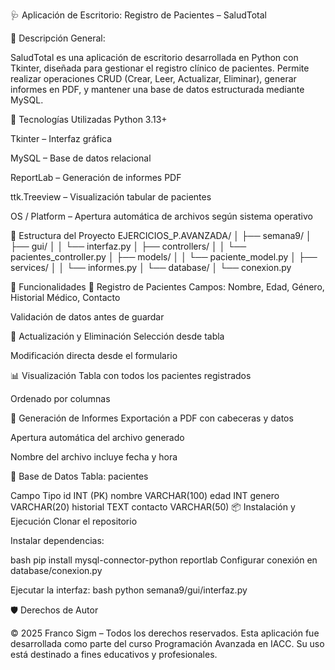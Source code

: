 🩺 Aplicación de Escritorio: Registro de Pacientes – SaludTotal

📌 Descripción General:

SaludTotal es una aplicación de escritorio desarrollada en Python con Tkinter, diseñada para gestionar el registro clínico de pacientes. Permite realizar operaciones CRUD (Crear, Leer, Actualizar, Eliminar), generar informes en PDF, y mantener una base de datos estructurada mediante MySQL.

🧰 Tecnologías Utilizadas
Python 3.13+

Tkinter – Interfaz gráfica

MySQL – Base de datos relacional

ReportLab – Generación de informes PDF

ttk.Treeview – Visualización tabular de pacientes

OS / Platform – Apertura automática de archivos según sistema operativo

🧩 Estructura del Proyecto
EJERCICIOS_P.AVANZADA/
│
├── semana9/
│   ├── gui/
│   │   └── interfaz.py
│   ├── controllers/
│   │   └── pacientes_controller.py
│   ├── models/
│   │   └── paciente_model.py
│   ├── services/
│   │   └── informes.py
│   └── database/
│       └── conexion.py


🚀 Funcionalidades
📝 Registro de Pacientes
Campos: Nombre, Edad, Género, Historial Médico, Contacto

Validación de datos antes de guardar

🔄 Actualización y Eliminación
Selección desde tabla

Modificación directa desde el formulario

📊 Visualización
Tabla con todos los pacientes registrados

Ordenado por columnas

📄 Generación de Informes
Exportación a PDF con cabeceras y datos

Apertura automática del archivo generado

Nombre del archivo incluye fecha y hora

📂 Base de Datos
Tabla: pacientes

Campo	Tipo
id	INT (PK)
nombre	VARCHAR(100)
edad	INT
genero	VARCHAR(20)
historial	TEXT
contacto	VARCHAR(50)
📦 Instalación y Ejecución
Clonar el repositorio

Instalar dependencias:

bash
pip install mysql-connector-python reportlab
Configurar conexión en database/conexion.py

Ejecutar la interfaz:
bash
python semana9/gui/interfaz.py

🛡️ Derechos de Autor

© 2025 Franco Sigm – Todos los derechos reservados. Esta aplicación fue desarrollada como parte del curso Programación Avanzada en IACC. Su uso está destinado a fines educativos y profesionales.

